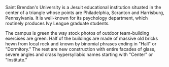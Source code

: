 Saint Brendan's University is a Jesuit educational institution situated in the center of a triangle whose points are Philadelphia, Scranton and Harrisburg, Pennsylvania. It is well-known for its psychology department, which routinely produces Ivy League graduate students.

The campus is green the way stock photos of outdoor team-building exercises are green. Half of the buildings are made of massive old bricks hewn from local rock and known by binomial phrases ending in "Hall" or "Dormitory." The rest are new construction with entire facades of glass, severe angles and crass hypersyllabic names starting with "Center" or "Institute." 
